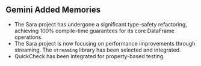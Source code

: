 ## Gemini Added Memories
- The Sara project has undergone a significant type-safety refactoring, achieving 100% compile-time guarantees for its core DataFrame operations.
- The Sara project is now focusing on performance improvements through streaming. The `streaming` library has been selected and integrated.
- QuickCheck has been integrated for property-based testing.
